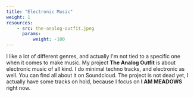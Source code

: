 ```yaml
---
title: "Electronic Music"
weight: 1
resources:
    - src: the-analog-outfit.jpeg
      params:
          weight: -100
---
```


I like a lot of different genres, and actually I'm not tied to a specific one when it comes to make music. My project **The Analog Outfit**
is about electronic music of all kind. I do minimal techno tracks, and electronic as well. You can find all about it on Soundcloud.
The project is not dead yet, I actually have some tracks on hold, because I focus on **I AM MEADOWS** right now.
